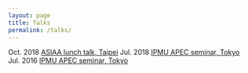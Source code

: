 ```yaml
---
layout: page
title: Talks
permalink: /talks/
---
```


Oct. 2018 [ASIAA lunch talk, Taipei](https://www.asiaa.sinica.edu.tw/activity/lunchtalk.php?i=2018)
Jul. 2018 [IPMU APEC seminar, Tokyo](https://research.ipmu.jp/seminar/?seminar_id=2088)  
Jul. 2016 [IPMU APEC seminar, Tokyo](https://research.ipmu.jp/seminar/?seminar_id=1721)
